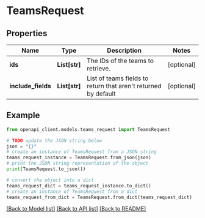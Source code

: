 # TeamsRequest


## Properties

Name | Type | Description | Notes
------------ | ------------- | ------------- | -------------
**ids** | **List[str]** | The IDs of the teams to retrieve. | [optional] 
**include_fields** | **List[str]** | List of teams fields to return that aren&#39;t returned by default | [optional] 

## Example

```python
from openapi_client.models.teams_request import TeamsRequest

# TODO update the JSON string below
json = "{}"
# create an instance of TeamsRequest from a JSON string
teams_request_instance = TeamsRequest.from_json(json)
# print the JSON string representation of the object
print(TeamsRequest.to_json())

# convert the object into a dict
teams_request_dict = teams_request_instance.to_dict()
# create an instance of TeamsRequest from a dict
teams_request_from_dict = TeamsRequest.from_dict(teams_request_dict)
```
[[Back to Model list]](../README.md#documentation-for-models) [[Back to API list]](../README.md#documentation-for-api-endpoints) [[Back to README]](../README.md)


